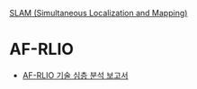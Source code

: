 [SLAM (Simultaneous Localization and Mapping)](../index.md)
# AF-RLIO
- [AF-RLIO 기술 심층 분석 보고서](AF-RLIO.md)
